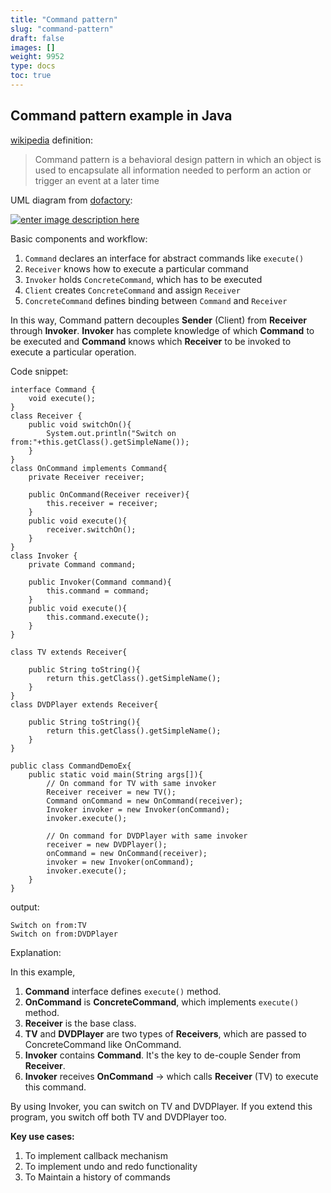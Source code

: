 ```yaml
---
title: "Command pattern"
slug: "command-pattern"
draft: false
images: []
weight: 9952
type: docs
toc: true
---
```


## Command pattern example in Java
[wikipedia][1] definition:

> Command pattern is a behavioral design pattern in which an object is used to encapsulate all information needed to perform an action or trigger an event at a later time


UML diagram from [dofactory][2]:

[![enter image description here][3]][3]

Basic components and workflow:

1. `Command` declares an interface for abstract commands like `execute()`
2. `Receiver` knows how to execute a particular command
3. `Invoker` holds `ConcreteCommand`, which has to be executed
4. `Client` creates `ConcreteCommand` and assign `Receiver`
5. `ConcreteCommand` defines binding between `Command` and `Receiver`

In this way, Command pattern decouples **Sender** (Client)  from **Receiver** through **Invoker**. **Invoker** has complete knowledge of which **Command** to be executed and **Command** knows which **Receiver** to be invoked to execute a particular operation. 

Code snippet:
<!-- language: java -->

    interface Command {
        void execute();
    }
    class Receiver {
        public void switchOn(){
            System.out.println("Switch on from:"+this.getClass().getSimpleName());
        }
    }
    class OnCommand implements Command{
        private Receiver receiver;
    
        public OnCommand(Receiver receiver){
            this.receiver = receiver;
        }
        public void execute(){
            receiver.switchOn();
        }
    }
    class Invoker {
        private Command command;
      
        public Invoker(Command command){
            this.command = command;
        }
        public void execute(){
            this.command.execute();
        }
    }
    
    class TV extends Receiver{
        
        public String toString(){
            return this.getClass().getSimpleName();
        }
    }
    class DVDPlayer extends Receiver{
        
        public String toString(){
            return this.getClass().getSimpleName();
        }
    }
    
    public class CommandDemoEx{
        public static void main(String args[]){
            // On command for TV with same invoker 
            Receiver receiver = new TV();
            Command onCommand = new OnCommand(receiver);
            Invoker invoker = new Invoker(onCommand);
            invoker.execute();
            
            // On command for DVDPlayer with same invoker 
            receiver = new DVDPlayer();
            onCommand = new OnCommand(receiver);
            invoker = new Invoker(onCommand);
            invoker.execute();            
        }
    }

output:

    Switch on from:TV
    Switch on from:DVDPlayer

Explanation:

In this example,

1. **Command** interface defines `execute()` method. 
2. **OnCommand** is **ConcreteCommand**, which implements `execute()` method.
3. **Receiver** is the base class.
4. **TV** and **DVDPlayer** are two types of **Receivers**, which are passed to ConcreteCommand like OnCommand.
5. **Invoker** contains **Command**. It's the key to de-couple Sender from **Receiver**.
6. **Invoker** receives **OnCommand** -> which calls **Receiver** (TV) to execute this command.

By using Invoker, you can switch on TV and DVDPlayer. If you extend this program, you switch off both TV and DVDPlayer too.

**Key use cases:**

1. To implement callback mechanism
2. To implement undo and redo functionality
3. To Maintain a history of commands


  [1]: https://en.wikipedia.org/wiki/Command_pattern
  [2]: http://www.dofactory.com/net/command-design-pattern
  [3]: http://i.stack.imgur.com/0JiTY.gif

